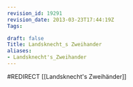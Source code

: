 ```yaml
---
revision_id: 19291
revision_date: 2013-03-23T17:44:19Z
Tags:

draft: false
Title: Landsknecht_s Zweihander
aliases:
- Landsknecht's_Zweihander
---
```

#REDIRECT [[Landsknecht's Zweihänder]]